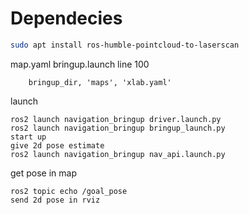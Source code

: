 # Dependecies

```sh
sudo apt install ros-humble-pointcloud-to-laserscan
```

map.yaml 
bringup.launch line 100
```
    bringup_dir, 'maps', 'xlab.yaml'
```

launch 
```
ros2 launch navigation_bringup driver.launch.py
ros2 launch navigation_bringup bringup_launch.py
start up
give 2d pose estimate
ros2 launch navigation_bringup nav_api.launch.py
```

get pose in map
```
ros2 topic echo /goal_pose
send 2d pose in rviz
```

